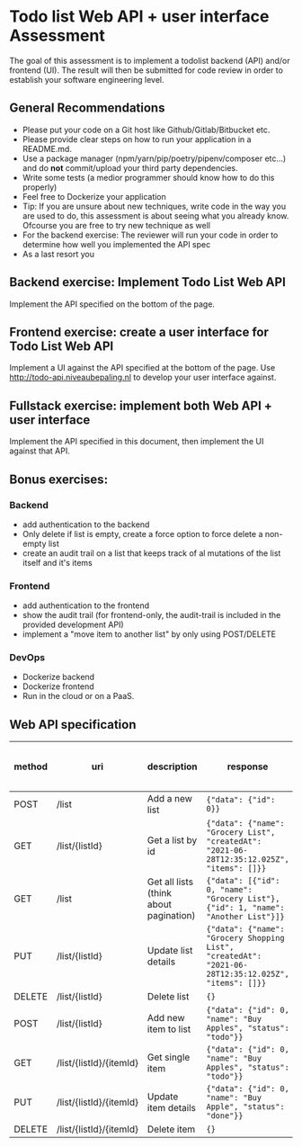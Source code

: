 # Todo list Web API + user interface Assessment

The goal of this assessment is to implement a todolist backend (API) and/or frontend (UI). The result will then be submitted for code review in order to establish your software engineering level.

## General Recommendations

- Please put your code on a Git host like Github/Gitlab/Bitbucket etc.
- Please provide clear steps on how to run your application in a README.md. 
- Use a package manager (npm/yarn/pip/poetry/pipenv/composer etc...) and do **not** commit/upload your third party dependencies. 
- Write some tests (a medior programmer should know how to do this properly)
- Feel free to Dockerize your application
- Tip: If you are unsure about new techniques, write code in the way you are used to do, this assessment is about seeing what you already know. Ofcourse you are free to try new technique as well
- For the backend exercise: The reviewer will run your code in order to determine how well you implemented the API spec
- As a last resort you

## Backend exercise: Implement Todo List Web API

Implement the API specified on the bottom of the page.

## Frontend exercise: create a user interface for Todo List Web API

Implement a UI against the API specified at the bottom of the page.
Use http://todo-api.niveaubepaling.nl to develop your user interface against.

## Fullstack exercise: implement both Web API + user interface

Implement the API specified in this document, then implement the UI against that API.

## Bonus exercises:

### Backend
- add authentication to the backend
- Only delete if list is empty, create a force option to force delete a non-empty list
- create an audit trail on a list that keeps track of al mutations of the list itself and it's items

### Frontend
- add authentication to the frontend
- show the audit trail (for frontend-only, the audit-trail is included in the provided development API)
- implement a "move item to another list" by only using POST/DELETE

### DevOps
- Dockerize backend
- Dockerize frontend
- Run in the cloud or on a PaaS.

## Web API specification

| method | uri                     | description                            | response                                                                                            | success http status code |
| ------ | ----------------------- | -------------------------------------- | --------------------------------------------------------------------------------------------------- | ------------------- |
| POST   | /list                   | Add a new list                         | `{"data": {"id": 0}}`                                                                               |                 201 |
| GET    | /list/{listId}          | Get a list by id                       | `{"data": {"name": "Grocery List", "createdAt": "2021-06-28T12:35:12.025Z", "items": []}}`          |                 200 |
| GET    | /list                   | Get all lists (think about pagination) | `{"data": [{"id": 0, "name": "Grocery List"}, {"id": 1, "name": "Another List"}]}`                  |                 200 |
| PUT    | /list/{listId}          | Update list details                    | `{"data": {"name": "Grocery Shopping List", "createdAt": "2021-06-28T12:35:12.025Z", "items": []}}` |                 200 |
| DELETE    | /list/{listId}          | Delete list                            | `{}`                                                                                                |                 200 |
| POST   | /list/{listId}          | Add new item to list                   | `{"data": {"id": 0, "name": "Buy Apples", "status": "todo"}}`                                       |                 200 |
| GET    | /list/{listId}/{itemId} | Get single item                        | `{"data": {"id": 0, "name": "Buy Apples", "status": "todo"}}`                                       |                 200 |
| PUT    | /list/{listId}/{itemId} | Update item details                    | `{"data": {"id": 0, "name": "Buy Apple", "status": "done"}}`                                        |                 200 |
| DELETE | /list/{listId}/{itemId} | Delete item                            | `{}`                                                                                                |                 200 |

